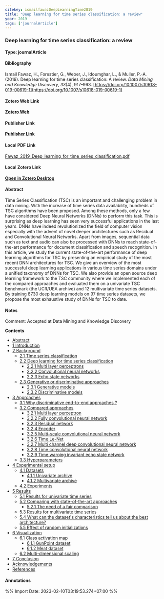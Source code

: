 ```yaml
---
citekey: ismailfawazDeepLearningTime2019  
title: "Deep learning for time series classification: a review"
year: 2019
tags: ['journalArticle']
---
```


### Deep learning for time series classification: a review  

#### Type: journalArticle

#### Bibliography
  
Ismail Fawaz, H., Forestier, G., Weber, J., Idoumghar, L., & Muller, P.-A. (2019). Deep learning for time series classification: A review. _Data Mining and Knowledge Discovery_, _33_(4), 917–963. [https://doi.org/10.1007/s10618-019-00619-1](https://doi.org/10.1007/s10618-019-00619-1)  
  

#### Zotero Web Link
[**Zotero Web**](http://zotero.org/users/242940/items/24RCCFGG)  

#### Publisher Link
[**Publisher Link**](https://doi.org/10.1007/s10618-019-00619-1)  

#### Local PDF Link
[Fawaz_2019_Deep_learning_for_time_series_classification.pdf](file:///C:/Users/User/Zotero/storage/W7EQ7CQ5/Fawaz_2019_Deep_learning_for_time_series_classification.pdf)  

#### Local Zotero Link
[**Open in Zotero Desktop**](zotero://select/library/items/24RCCFGG)  

#### Abstract

Time Series Classification (TSC) is an important and challenging problem in data mining. With the increase of time series data availability, hundreds of TSC algorithms have been proposed. Among these methods, only a few have considered Deep Neural Networks (DNNs) to perform this task. This is surprising as deep learning has seen very successful applications in the last years. DNNs have indeed revolutionized the field of computer vision especially with the advent of novel deeper architectures such as Residual and Convolutional Neural Networks. Apart from images, sequential data such as text and audio can also be processed with DNNs to reach state-of-the-art performance for document classification and speech recognition. In this article, we study the current state-of-the-art performance of deep learning algorithms for TSC by presenting an empirical study of the most recent DNN architectures for TSC. We give an overview of the most successful deep learning applications in various time series domains under a unified taxonomy of DNNs for TSC. We also provide an open source deep learning framework to the TSC community where we implemented each of the compared approaches and evaluated them on a univariate TSC benchmark (the UCR/UEA archive) and 12 multivariate time series datasets. By training 8730 deep learning models on 97 time series datasets, we propose the most exhaustive study of DNNs for TSC to date.


#### Notes
  
Comment: Accepted at Data Mining and Knowledge Discovery

**Contents**

-   [Abstract](zotero://open-pdf/0_WHLDIM2Q/1)
-   [1 Introduction](zotero://open-pdf/0_WHLDIM2Q/1)
-   [2 Background](zotero://open-pdf/0_WHLDIM2Q/5)
    -   [2.1 Time series classification](zotero://open-pdf/0_WHLDIM2Q/5)
    -   [2.2 Deep learning for time series classification](zotero://open-pdf/0_WHLDIM2Q/5)
        -   [2.2.1 Multi layer perceptrons](zotero://open-pdf/0_WHLDIM2Q/6)
        -   [2.2.2 Convolutional neural networks](zotero://open-pdf/0_WHLDIM2Q/8)
        -   [2.2.3 Echo state networks](zotero://open-pdf/0_WHLDIM2Q/10)
    -   [2.3 Generative or discriminative approaches](zotero://open-pdf/0_WHLDIM2Q/12)
        -   [2.3.1 Generative models](zotero://open-pdf/0_WHLDIM2Q/12)
        -   [2.3.2 Discriminative models](zotero://open-pdf/0_WHLDIM2Q/13)
-   [3 Approaches](zotero://open-pdf/0_WHLDIM2Q/15)
    -   [3.1 Why discriminative end-to-end approaches ?](zotero://open-pdf/0_WHLDIM2Q/15)
    -   [3.2 Compared approaches](zotero://open-pdf/0_WHLDIM2Q/16)
        -   [3.2.1 Multi layer perceptron](zotero://open-pdf/0_WHLDIM2Q/16)
        -   [3.2.2 Fully convolutional neural network](zotero://open-pdf/0_WHLDIM2Q/16)
        -   [3.2.3 Residual network](zotero://open-pdf/0_WHLDIM2Q/17)
        -   [3.2.4 Encoder](zotero://open-pdf/0_WHLDIM2Q/18)
        -   [3.2.5 Multi-scale convolutional neural network](zotero://open-pdf/0_WHLDIM2Q/19)
        -   [3.2.6 Time Le-Net](zotero://open-pdf/0_WHLDIM2Q/20)
        -   [3.2.7 Multi channel deep convolutional neural network](zotero://open-pdf/0_WHLDIM2Q/21)
        -   [3.2.8 Time convolutional neural network](zotero://open-pdf/0_WHLDIM2Q/21)
        -   [3.2.9 Time warping invariant echo state network](zotero://open-pdf/0_WHLDIM2Q/22)
    -   [3.3 Hyperparameters](zotero://open-pdf/0_WHLDIM2Q/22)
-   [4 Experimental setup](zotero://open-pdf/0_WHLDIM2Q/23)
    -   [4.1 Datasets](zotero://open-pdf/0_WHLDIM2Q/23)
        -   [4.1.1 Univariate archive](zotero://open-pdf/0_WHLDIM2Q/23)
        -   [4.1.2 Multivariate archive](zotero://open-pdf/0_WHLDIM2Q/24)
    -   [4.2 Experiments](zotero://open-pdf/0_WHLDIM2Q/25)
-   [5 Results](zotero://open-pdf/0_WHLDIM2Q/25)
    -   [5.1 Results for univariate time series](zotero://open-pdf/0_WHLDIM2Q/25)
    -   [5.2 Comparing with state-of-the-art approaches](zotero://open-pdf/0_WHLDIM2Q/27)
        -   [5.2.1 The need of a fair comparison](zotero://open-pdf/0_WHLDIM2Q/29)
    -   [5.3 Results for multivariate time series](zotero://open-pdf/0_WHLDIM2Q/29)
    -   [5.4 What can the dataset's characteristics tell us about the best architecture?](zotero://open-pdf/0_WHLDIM2Q/30)
    -   [5.5 Effect of random initializations](zotero://open-pdf/0_WHLDIM2Q/32)
-   [6 Visualization](zotero://open-pdf/0_WHLDIM2Q/33)
    -   [6.1 Class activation map](zotero://open-pdf/0_WHLDIM2Q/34)
        -   [6.1.1 GunPoint dataset](zotero://open-pdf/0_WHLDIM2Q/35)
        -   [6.1.2 Meat dataset](zotero://open-pdf/0_WHLDIM2Q/36)
    -   [6.2 Multi-dimensional scaling](zotero://open-pdf/0_WHLDIM2Q/37)
-   [7 Conclusion](zotero://open-pdf/0_WHLDIM2Q/40)
-   [Acknowledgements](zotero://open-pdf/0_WHLDIM2Q/42)
-   [References](zotero://open-pdf/0_WHLDIM2Q/42)


#### Annotations


%% Import Date: 2023-02-10T03:19:53.274+07:00 %%
